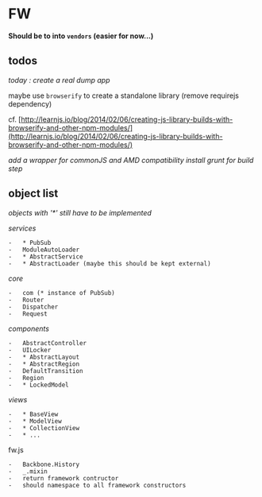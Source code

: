 FW
============================================

__Should be to into `vendors` (easier for now...)__

## todos

_today : create a real dump app_

maybe use `browserify` to create a standalone library (remove requirejs dependency)

cf. [http://learnjs.io/blog/2014/02/06/creating-js-library-builds-with-browserify-and-other-npm-modules/](http://learnjs.io/blog/2014/02/06/creating-js-library-builds-with-browserify-and-other-npm-modules/)

_add a wrapper for commonJS and AMD compatibility_
_install grunt for build step_


## object list

_objects with '*' still have to be implemented_


_services_

    -   * PubSub
    -   ModuleAutoLoader
    -   * AbstractService
    -   * AbstractLoader (maybe this should be kept external)

_core_

    -   com (* instance of PubSub)
    -   Router
    -   Dispatcher
    -   Request

_components_

    -   AbstractController
    -   UILocker
    -   * AbstractLayout
    -   * AbstractRegion
    -   DefaultTransition
    -   Region
    -   * LockedModel

_views_

    -   * BaseView
    -   * ModelView
    -   * CollectionView
    -   * ...

fw.js

    -   Backbone.History
    -   _.mixin
    -   return framework contructor
    -   should namespace to all framework constructors
